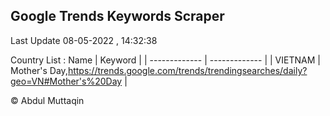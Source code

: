 

## Google Trends Keywords Scraper 
 
Last Update 08-05-2022 , 14:32:38

Country List :
 Name  | Keyword |
| ------------- | ------------- |
| VIETNAM | Mother's Day,https://trends.google.com/trends/trendingsearches/daily?geo=VN#Mother's%20Day |



© Abdul Muttaqin 
